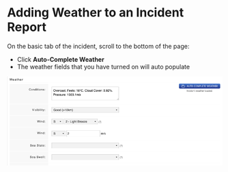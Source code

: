 # Adding Weather to an Incident Report

On the basic tab of the incident, scroll to the bottom of the page:

* Click **Auto-Complete Weather**
* The weather fields that you have turned on will auto populate 

![](../../.gitbook/assets/adding-weather-to-an-incident-report.png)

